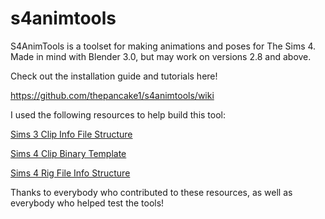 # s4animtools

S4AnimTools is a toolset for making animations and poses for The Sims 4. Made in mind with Blender 3.0, but may work on versions 2.8 and above.

Check out the installation guide and tutorials here!

https://github.com/thepancake1/s4animtools/wiki

I used the following resources to help build this tool:

[Sims 3 Clip Info File Structure](http://simswiki.info/wiki.php?title=Sims_3:0x6B20C4F3)

[Sims 4 Clip Binary Template](https://forums.thesims.com/en_US/discussion/872672/clip-resource-0x6b20c4f3-v14)

[Sims 4 Rig File Info Structure](https://modthesims.info/wiki.php?title=Sims_4:0x8EAF13DE)

Thanks to everybody who contributed to these resources, as well as everybody who helped test the tools!
